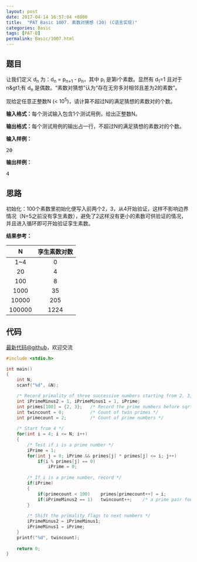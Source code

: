 ```yaml
---
layout: post
date: 2017-04-14 16:57:04 +0800
title:  "PAT Basic 1007. 素数对猜想 (20) (C语言实现)"
categories: Basic
tags: [PAT-B]
permalink: Basic/1007.html
---
```


## 题目

<div id="problemContent">
<p>让我们定义 d<sub>n</sub> 为：d<sub>n</sub> = p<sub>n+1</sub> - p<sub>n</sub>，其中 p<sub>i</sub> 是第i个素数。显然有 d<sub>1</sub>=1 且对于n&amp;gt1;有 d<sub>n</sub> 是偶数。“素数对猜想”认为“存在无穷多对相邻且差为2的素数”。
</p>
<p>现给定任意正整数N (&lt; 10<sup>5</sup>)，请计算不超过N的满足猜想的素数对的个数。</p>
<p><b>输入格式：</b>每个测试输入包含1个测试用例，给出正整数N。</p>
<p><b>输出格式：</b>每个测试用例的输出占一行，不超过N的满足猜想的素数对的个数。</p>
<b>输入样例：</b><pre>
20
</pre>
<b>输出样例：</b><pre>
4
</pre>
</div>

## 思路

初始化：100个素数里初始化便写入前两个2，3，从4开始验证，这样不影响边界情况（N=5之前没有孪生素数），避免了2这样没有更小的素数可供验证的情况，并且进入循环即可开始验证孪生素数。

**结果参考：**

|N|孪生素数对数|
|:-:|:-:|
|1~4|0|
|20|4|
|100|8|
|1000|35|
|10000|205|
|100000|1224|

## 代码

[最新代码@github](https://github.com/OliverLew/PAT/blob/master/PATBasic/1007.c)，欢迎交流
```c
#include <stdio.h>

int main()
{
    int N;
    scanf("%d", &N);

    /* Record primality of three successive numbers starting from 2, 3, 4 */
    int iPrimeMinus2 = 1, iPrimeMinus1 = 1, iPrime;
    int primes[100] = {2, 3};   /* Record the prime numbers before sqrt(10^5) */
    int twincount = 0;          /* Count of twin primes */
    int primecount = 2;         /* Count of prime numbers */
    
    /* Start from 4 */
    for(int i = 4; i <= N; i++)
    {
        /* Test if i is a prime number */
        iPrime = 1;
        for(int j = 0; iPrime && primes[j] * primes[j] <= i; j++) 
            if(i % primes[j] == 0)
                iPrime = 0;
        
        /* If i is a prime number, record */
        if(iPrime)
        {
            if(primecount < 100)    primes[primecount++] = i;
            if(iPrimeMinus2 == 1)   twincount++;    /* a prime pair found */
        }
        
        /* Shift the primality flags to next numbers */
        iPrimeMinus2 = iPrimeMinus1;
        iPrimeMinus1 = iPrime;
    }
    printf("%d", twincount);
    
    return 0;
}

```